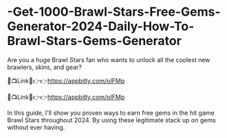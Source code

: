 # -Get-1000-Brawl-Stars-Free-Gems-Generator-2024-Daily-How-To-Brawl-Stars-Gems-Generator
Are you a huge Brawl Stars fan who wants to unlock all the coolest new brawlers, skins, and gear? 

🔴📺Link📲👉👉https://appbitly.com/oIFMp 

🔴📺Link📲👉👉https://appbitly.com/oIFMp  

In this guide, I'll show you proven ways to earn free gems in the hit game Brawl Stars throughout 2024. By using these legitimate  stack up on gems without ever having.
